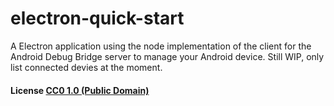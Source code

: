 # electron-quick-start

A Electron application using the node implementation of the client for the Android Debug Bridge server to manage your Android device.
Still WIP, only list connected devies at the moment.

#### License [CC0 1.0 (Public Domain)](LICENSE.md)